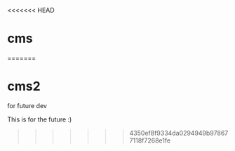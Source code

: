 <<<<<<< HEAD
# cms
=======
# cms2
for future dev

This is for the future :) 

>>>>>>> 4350ef8f9334da0294949b978677118f7268e1fe
